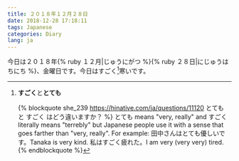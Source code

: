 ```yaml
---
title: ２０１８年１２月２８日
date: 2018-12-28 17:18:11
tags: Japanese
categories: Diary
lang: ja
---
```


今日は２０１８年{% ruby １２月|じゅうにがつ %}{% ruby ２８日|にじゅうはちにち %}、金曜日です。今日はすごく[^1]寒いです。

[^1]: **すごく**と**とても**

    {% blockquote she_239 https://hinative.com/ja/questions/11120 とても と すごく はどう違いますか？ %}
    とても means "very, really" and すごく literally means "terrebly" but Japanese people use it with a sense that goes farther than "very, really". For example: 田中さんはとても優しいです。Tanaka is very kind.
    私はすごく疲れた。I am very (very very) tired.
    {% endblockquote %}
